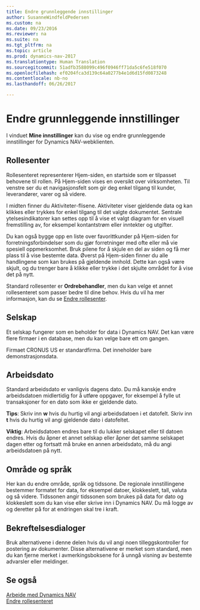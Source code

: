 ```yaml
---
title: Endre grunnleggende innstillinger
author: SusanneWindfeldPedersen
ms.custom: na
ms.date: 09/23/2016
ms.reviewer: na
ms.suite: na
ms.tgt_pltfrm: na
ms.topic: article
ms.prod: dynamics-nav-2017
ms.translationtype: Human Translation
ms.sourcegitcommit: 51adfb3588099c496f0946ff71da5c6fe518f070
ms.openlocfilehash: ef0204fca3d139c64a0277b4e1d6d15fd0873248
ms.contentlocale: nb-no
ms.lasthandoff: 06/26/2017

---
```


# <a name="changing-basic-settings"></a>Endre grunnleggende innstillinger
I vinduet **Mine innstillinger** kan du vise og endre grunnleggende innstillinger for Dynamics NAV-webklienten.  

## <a name="role-center"></a>Rollesenter
Rollesenteret representerer Hjem-siden, en startside som er tilpasset behovene til rollen. På Hjem-siden vises en oversikt over virksomheten. Til venstre ser du et navigasjonsfelt som gir deg enkel tilgang til kunder, leverandører, varer og så videre.

I midten finner du Aktiviteter-flisene. Aktiviteter viser gjeldende data og kan klikkes eller trykkes for enkel tilgang til det valgte dokumentet. Sentrale ytelsesindikatorer kan settes opp til å vise et valgt diagram for en visuell fremstilling av, for eksempel kontantstrøm eller inntekter og utgifter.

Du kan også bygge opp en liste over favorittkunder på Hjem-siden for forretningsforbindelser som du gjør forretninger med ofte eller må vie spesiell oppmerksomhet. Bruk pilene for å skjule en del av siden og få mer plass til å vise bestemte data. Øverst på Hjem-siden finner du alle handlingene som kan brukes på gjeldende innhold. Dette kan også være skjult, og du trenger bare å klikke eller trykke i det skjulte området for å vise det på nytt.

Standard rollesenter er **Ordrebehandler**, men du kan velge et annet rollesenteret som passer bedre til dine behov. Hvis du vil ha mer informasjon, kan du se [Endre rollesenter](ui-change-role.md).

## <a name="company"></a>Selskap
Et selskap fungerer som en beholder for data i Dynamics NAV. Det kan være flere firmaer i en database, men du kan velge bare ett om gangen.

Firmaet CRONUS US er standardfirma. Det inneholder bare demonstrasjonsdata.   

## <a name="work-date"></a>Arbeidsdato
Standard arbeidsdato er vanligvis dagens dato. Du må kanskje endre arbeidsdatoen midlertidig for å utføre oppgaver, for eksempel å fylle ut transaksjoner for en dato som ikke er gjeldende dato.

**Tips**: Skriv inn **w** hvis du hurtig vil angi arbeidsdatoen i et datofelt. Skriv inn **t** hvis du hurtig vil angi gjeldende dato i datofeltet.

**Viktig**: Arbeidsdatoen endres bare til du lukker selskapet eller til datoen endres. Hvis du åpner et annet selskap eller åpner det samme selskapet dagen etter og fortsatt må bruke en annen arbeidsdato, må du angi arbeidsdatoen på nytt.

## <a name="region-and-language"></a>Område og språk
Her kan du endre område, språk og tidssone. De regionale innstillingene bestemmer formatet for data, for eksempel datoer, klokkeslett, tall, valuta og så videre. Tidssonen angir tidssonen som brukes på data for dato og klokkeslett som du kan vise eller skrive inn i Dynamics NAV. Du må logge av og deretter på for at endringen skal tre i kraft.

## <a name="confirmation-dialogs"></a>Bekreftelsesdialoger
Bruk alternativene i denne delen hvis du vil angi noen tilleggskontroller for postering av dokumenter. Disse alternativene er merket som standard, men du kan fjerne merket i avmerkingsboksene for å unngå visning av bestemte advarsler eller meldinger.

## <a name="see-also"></a>Se også
[Arbeide med Dynamics NAV](ui-work-product.md)  
[Endre rollesenteret](ui-change-role.md)  

